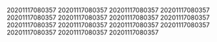 20201117080357
20201117080357
20201117080357
20201117080357
20201117080357
20201117080357
20201117080357
20201117080357
20201117080357
20201117080357
20201117080357
20201117080357
20201117080357
20201117080357
20201117080357
